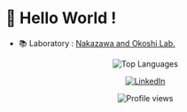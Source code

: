 # 👋 Hello World !

- 📚 Laboratory : [Nakazawa and Okoshi Lab.](https://www.jn.sfc.keio.ac.jp/)

<div align="center">

![Top Languages](https://github-readme-stats.vercel.app/api/top-langs/?username=hamachu216&layout=compact&theme=tokyonight&hide_border=true&count_private=true)

</div>

<div align="center">
  <a href="https://www.linkedin.com/in/satoki-hamanaka-748909211/">
    <img src="https://img.shields.io/badge/LinkedIn-0A66C2?style=for-the-badge&logo=linkedin&logoColor=white" alt="LinkedIn" />
  </a>
</div>

<div align="center">

![Profile views](https://komarev.com/ghpvc/?username=hamachu216&color=blue&style=for-the-badge)

</div>
